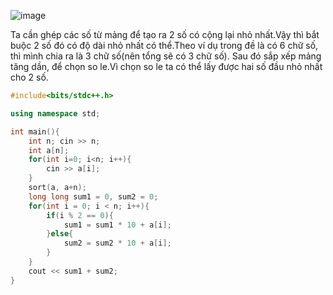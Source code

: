 ![image](https://github.com/Llam-a/Practice_Cpp/assets/115911041/f267ab1e-0887-4366-83cf-f99ecf192ad3)

Ta cần ghép các số từ mảng để tạo ra 2 số có cộng lại nhỏ nhất.Vậy thì bắt buộc 2 số đó có độ dài nhỏ nhất có thể.Theo ví dụ trong đề là có 6 chữ số, thì mình chia ra là 3 chữ số(nên tổng sẽ có 3 chữ số). Sau đó sắp xếp mảng tăng dần, để chọn so le.Vì chọn so le ta có thể lấy được hai số đầu nhỏ nhất cho 2 số.

```cpp
#include<bits/stdc++.h>

using namespace std;

int main(){
    int n; cin >> n;
    int a[n];
    for(int i=0; i<n; i++){
        cin >> a[i];
    }
    sort(a, a+n);
    long long sum1 = 0, sum2 = 0;
    for(int i = 0; i < n; i++){
        if(i % 2 == 0){
            sum1 = sum1 * 10 + a[i];
        }else{
            sum2 = sum2 * 10 + a[i];
        }
    }
    cout << sum1 + sum2;
}
```
